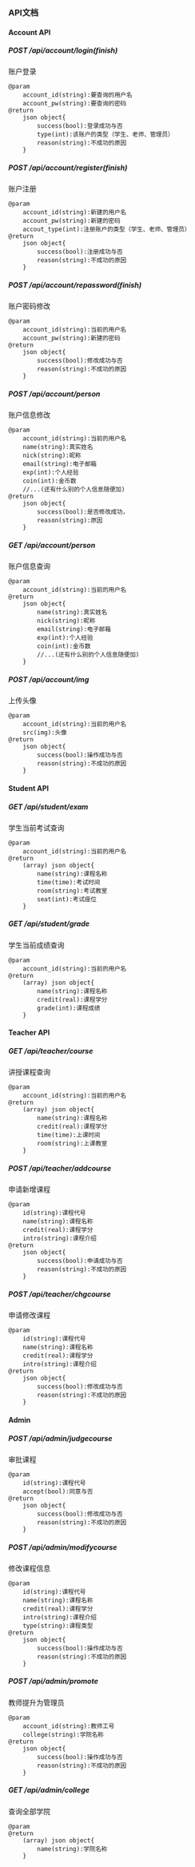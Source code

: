 ### API文档

#### Account API

##### POST /api/account/login(finish)

账户登录

```doc
@param
	account_id(string):要查询的用户名
	account_pw(string):要查询的密码
@return
	json object{
		success(bool):登录成功与否
		type(int):该账户的类型（学生、老师、管理员）
		reason(string):不成功的原因
	}
```



##### POST /api/account/register(finish)

账户注册

```doc
@param
	account_id(string):新建的用户名
	account_pw(string):新建的密码
	accout_type(int):注册账户的类型（学生、老师、管理员）
@return
	json object{
		success(bool):注册成功与否
		reason(string):不成功的原因
	}
```



##### POST /api/account/repassword(finish)

账户密码修改

```doc
@param
	account_id(string):当前的用户名
	account_pw(string):新建的密码
@return
	json object{
		success(bool):修改成功与否
		reason(string):不成功的原因
	}
```



##### POST /api/account/person

账户信息修改
```doc
@param
	account_id(string):当前的用户名
	name(string):真实姓名
    nick(string):昵称
    email(string):电子邮箱
    exp(int):个人经验
    coin(int):金币数
    //...(还有什么别的个人信息随便加)
@return
	json object{
		success(bool):是否修改成功，
		reason(string):原因
	}
```



##### GET /api/account/person

账户信息查询

```doc
@param
	account_id(string):当前的用户名
@return
	json object{
		name(string):真实姓名
		nick(string):昵称
		email(string):电子邮箱
		exp(int):个人经验
		coin(int):金币数
		//...(还有什么别的个人信息随便加)
	}
```



##### POST /api/account/img

上传头像

```doc
@param
	account_id(string):当前的用户名
	src(img):头像
@return
	json object{
		success(bool):操作成功与否
		reason(string):不成功的原因
	}
```



#### Student API

##### GET /api/student/exam

学生当前考试查询

```doc
@param
	account_id(string):当前的用户名
@return
	(array) json object{
		name(string):课程名称
		time(time):考试时间
		room(string):考试教室
		seat(int):考试座位
	}
```



##### GET /api/student/grade

学生当前成绩查询

```doc
@param
	account_id(string):当前的用户名
@return
	(array) json object{
		name(string):课程名称
		credit(real):课程学分
		grade(int):课程成绩
	}
```



#### Teacher API

##### GET /api/teacher/course

讲授课程查询

```doc
@param
	account_id(string):当前的用户名
@return
	(array) json object{
		name(string):课程名称
		credit(real):课程学分
		time(time):上课时间
		room(string):上课教室
	}
```



##### POST /api/teacher/addcourse

申请新增课程

```doc
@param
	id(string):课程代号
	name(string):课程名称
	credit(real):课程学分
	intro(string):课程介绍
@return
	json object{
		success(bool):申请成功与否
		reason(string):不成功的原因
	}
```

#### 

##### POST /api/teacher/chgcourse

申请修改课程

```doc
@param
	id(string):课程代号
	name(string):课程名称
	credit(real):课程学分
	intro(string):课程介绍
@return
	json object{
		success(bool):修改成功与否
		reason(string):不成功的原因
	}
```



#### Admin

##### POST /api/admin/judgecourse

审批课程

```doc
@param
	id(string):课程代号
	accept(bool):同意与否
@return
	json object{
		success(bool):修改成功与否
		reason(string):不成功的原因
	}
```



##### POST /api/admin/modifycourse

修改课程信息

```doc
@param
	id(string):课程代号
	name(string):课程名称
	credit(real):课程学分
	intro(string):课程介绍
	type(string):课程类型
@return
	json object{
		success(bool):操作成功与否
		reason(string):不成功的原因
	}
```



##### POST /api/admin/promote

教师提升为管理员

```doc
@param
	account_id(string):教师工号
	college(string):学院名称
@return
	json object{
		success(bool):操作成功与否
		reason(string):不成功的原因
	}
```



##### GET /api/admin/college

查询全部学院

```doc
@param
@return
	(array) json object{
		name(string):学院名称
	}
```









